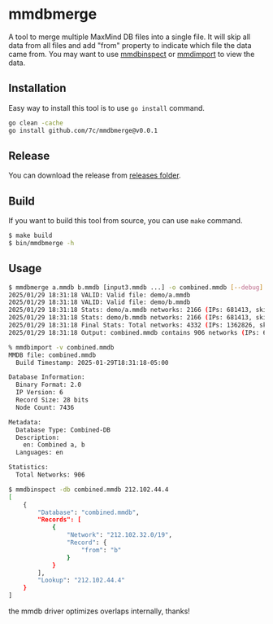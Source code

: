 # mmdbmerge
A tool to merge multiple MaxMind DB files into a single file. It will skip all data from all files and add "from" property to indicate which file the data came from. You may want to use [mmdbinspect](https://github.com/maxmind/mmdbinspect) or [mmdimport](https://github.com/7c/mmdbimport) to view the data.

## Installation
Easy way to install this tool is to use `go install` command.
```bash
go clean -cache
go install github.com/7c/mmdbmerge@v0.0.1
```

## Release
You can download the release from [releases folder](https://github.com/7c/mmdbmerge/releases).

## Build
If you want to build this tool from source, you can use `make` command.
```bash
$ make build
$ bin/mmdbmerge -h
```

## Usage
```bash
$ mmdbmerge a.mmdb b.mmdb [input3.mmdb ...] -o combined.mmdb [--debug]
2025/01/29 18:31:18 VALID: Valid file: demo/a.mmdb
2025/01/29 18:31:18 VALID: Valid file: demo/b.mmdb
2025/01/29 18:31:18 Stats: demo/a.mmdb networks: 2166 (IPs: 681413, skipped: 0)
2025/01/29 18:31:18 Stats: demo/b.mmdb networks: 2166 (IPs: 681413, skipped: 0)
2025/01/29 18:31:18 Final Stats: Total networks: 4332 (IPs: 1362826, skipped: 0)
2025/01/29 18:31:18 Output: combined.mmdb contains 906 networks (IPs: 681413)

% mmdbimport -v combined.mmdb 
MMDB file: combined.mmdb
  Build Timestamp: 2025-01-29T18:31:18-05:00

Database Information:
  Binary Format: 2.0
  IP Version: 6
  Record Size: 28 bits
  Node Count: 7436

Metadata:
  Database Type: Combined-DB
  Description:
    en: Combined a, b
  Languages: en

Statistics:
  Total Networks: 906

$ mmdbinspect -db combined.mmdb 212.102.44.4
[
    {
        "Database": "combined.mmdb",
        "Records": [
            {
                "Network": "212.102.32.0/19",
                "Record": {
                    "from": "b"
                }
            }
        ],
        "Lookup": "212.102.44.4"
    }
]
```

the mmdb driver optimizes overlaps internally, thanks!
